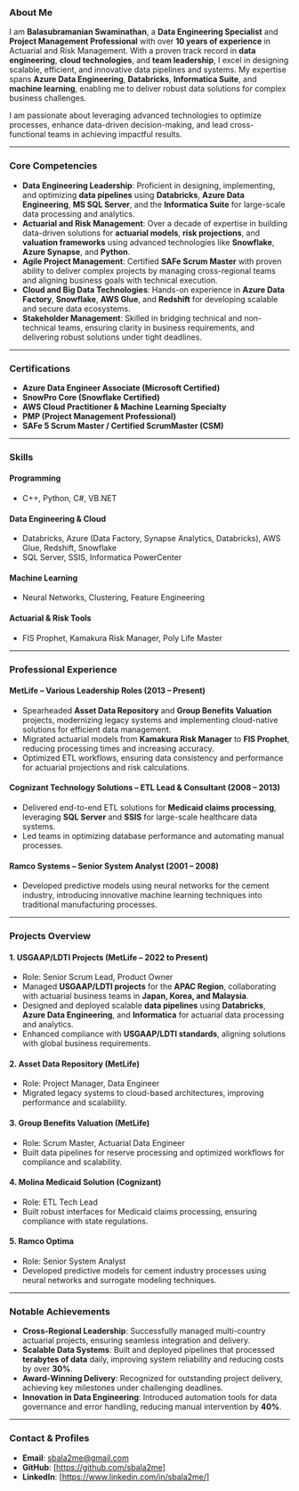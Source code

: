 
### About Me  
I am **Balasubramanian Swaminathan**, a **Data Engineering Specialist** and **Project Management Professional** with over **10 years of experience** in Actuarial and Risk Management. With a proven track record in **data engineering**, **cloud technologies**, and **team leadership**, I excel in designing scalable, efficient, and innovative data pipelines and systems. My expertise spans **Azure Data Engineering**, **Databricks**, **Informatica Suite**, and **machine learning**, enabling me to deliver robust data solutions for complex business challenges.  

I am passionate about leveraging advanced technologies to optimize processes, enhance data-driven decision-making, and lead cross-functional teams in achieving impactful results.  

---

### Core Competencies  
- **Data Engineering Leadership**: Proficient in designing, implementing, and optimizing **data pipelines** using **Databricks**, **Azure Data Engineering**, **MS SQL Server**, and the **Informatica Suite** for large-scale data processing and analytics.  
- **Actuarial and Risk Management**: Over a decade of expertise in building data-driven solutions for **actuarial models**, **risk projections**, and **valuation frameworks** using advanced technologies like **Snowflake**, **Azure Synapse**, and **Python**.  
- **Agile Project Management**: Certified **SAFe Scrum Master** with proven ability to deliver complex projects by managing cross-regional teams and aligning business goals with technical execution.  
- **Cloud and Big Data Technologies**: Hands-on experience in **Azure Data Factory**, **Snowflake**, **AWS Glue**, and **Redshift** for developing scalable and secure data ecosystems.  
- **Stakeholder Management**: Skilled in bridging technical and non-technical teams, ensuring clarity in business requirements, and delivering robust solutions under tight deadlines.  

---

### Certifications  
- **Azure Data Engineer Associate (Microsoft Certified)**  
- **SnowPro Core (Snowflake Certified)**  
- **AWS Cloud Practitioner & Machine Learning Specialty**  
- **PMP (Project Management Professional)**  
- **SAFe 5 Scrum Master / Certified ScrumMaster (CSM)**  

---

### Skills  
#### **Programming**  
- C++, Python, C#, VB.NET  
#### **Data Engineering & Cloud**  
- Databricks, Azure (Data Factory, Synapse Analytics, Databricks), AWS Glue, Redshift, Snowflake  
- SQL Server, SSIS, Informatica PowerCenter  
#### **Machine Learning**  
- Neural Networks, Clustering, Feature Engineering  
#### **Actuarial & Risk Tools**  
- FIS Prophet, Kamakura Risk Manager, Poly Life Master  

---

### Professional Experience  

#### **MetLife – Various Leadership Roles (2013 – Present)**  
- Spearheaded **Asset Data Repository** and **Group Benefits Valuation** projects, modernizing legacy systems and implementing cloud-native solutions for efficient data management.  
- Migrated actuarial models from **Kamakura Risk Manager** to **FIS Prophet**, reducing processing times and increasing accuracy.  
- Optimized ETL workflows, ensuring data consistency and performance for actuarial projections and risk calculations.  

#### **Cognizant Technology Solutions – ETL Lead & Consultant (2008 – 2013)**  
- Delivered end-to-end ETL solutions for **Medicaid claims processing**, leveraging **SQL Server** and **SSIS** for large-scale healthcare data systems.  
- Led teams in optimizing database performance and automating manual processes.

#### **Ramco Systems – Senior System Analyst (2001 – 2008)**  
- Developed predictive models using neural networks for the cement industry, introducing innovative machine learning techniques into traditional manufacturing processes.  

---

### Projects Overview  

#### 1. **USGAAP/LDTI Projects (MetLife – 2022 to Present)**  
   - Role: Senior Scrum Lead, Product Owner  
   - Managed **USGAAP/LDTI projects** for the **APAC Region**, collaborating with actuarial business teams in **Japan, Korea, and Malaysia**.  
   - Designed and deployed scalable **data pipelines** using **Databricks**, **Azure Data Engineering**, and **Informatica** for actuarial data processing and analytics.  
   - Enhanced compliance with **USGAAP/LDTI standards**, aligning solutions with global business requirements.  

#### 2. **Asset Data Repository (MetLife)**  
   - Role: Project Manager, Data Engineer  
   - Migrated legacy systems to cloud-based architectures, improving performance and scalability.  

#### 3. **Group Benefits Valuation (MetLife)**  
   - Role: Scrum Master, Actuarial Data Engineer  
   - Built data pipelines for reserve processing and optimized workflows for compliance and scalability.  

#### 4. **Molina Medicaid Solution (Cognizant)**  
   - Role: ETL Tech Lead  
   - Built robust interfaces for Medicaid claims processing, ensuring compliance with state regulations.  

#### 5. **Ramco Optima**  
   - Role: Senior System Analyst  
   - Developed predictive models for cement industry processes using neural networks and surrogate modeling techniques.  

---

### Notable Achievements  
- **Cross-Regional Leadership**: Successfully managed multi-country actuarial projects, ensuring seamless integration and delivery.  
- **Scalable Data Systems**: Built and deployed pipelines that processed **terabytes of data** daily, improving system reliability and reducing costs by over **30%**.  
- **Award-Winning Delivery**: Recognized for outstanding project delivery, achieving key milestones under challenging deadlines.  
- **Innovation in Data Engineering**: Introduced automation tools for data governance and error handling, reducing manual intervention by **40%**.

---

### Contact & Profiles  
- **Email**: [sbala2me@gmail.com](mailto:sbala2me@gmail.com)  
- **GitHub**: [https://github.com/sbala2me]  
- **LinkedIn**: [https://www.linkedin.com/in/sbala2me/]  


